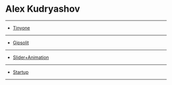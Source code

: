 # Alex Kudryashov
------
+ [Tinyone](https://alex-kudryashov.github.io/tinyone)
--------
+ [Gipsolit](https://alex-kudryashov.github.io/gipsolit)
-----
+ [Slider+Animation](https://alex-kudryashov.github.io/slider+animation)
-----
+ [Startup](https://alex-kudryashov.github.io/startup)
--------
